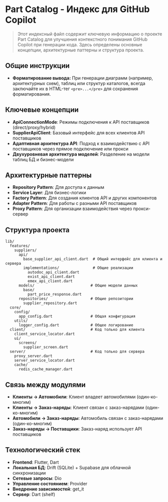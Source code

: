 # Part Catalog - Индекс для GitHub Copilot

> Этот индексный файл содержит ключевую информацию о проекте Part Catalog для улучшения контекстного понимания GitHub Copilot при генерации кода. Здесь определены основные концепции, архитектурные паттерны и структура проекта.

## Общие инструкции

- **Форматирование вывода:** При генерации диаграмм (например, архитектурных схем), таблиц или структур каталогов, всегда заключайте их в HTML-тег `<pre>...</pre>` для сохранения форматирования.


## Ключевые концепции

- **ApiConnectionMode**: Режимы подключения к API поставщиков (direct/proxy/hybrid)
- **SupplierApiClient**: Базовый интерфейс для всех клиентов API поставщиков
- **Адаптивная архитектура API**: Подход к взаимодействию с API поставщиков через прямое подключение или прокси
- **Двухуровневая архитектура моделей**: Разделение на модели таблиц БД и бизнес-модели

## Архитектурные паттерны

- **Repository Pattern**: Для доступа к данным
- **Service Layer**: Для бизнес-логики
- **Factory Pattern**: Для создания клиентов API и других компонентов
- **Adapter Pattern**: Для работы с разными API поставщиков
- **Proxy Pattern**: Для организации взаимодействия через прокси-сервер

## Структура проекта
```
lib/
  features/
    suppliers/
      api/
        base_supplier_api_client.dart  # Общий интерфейс для клиента и сервера
        implementations/               # Общие реализации
          autodoc_api_client.dart
          exist_api_client.dart
          emex_api_client.dart
      models/                         # Общие модели данных
        base/
          part_price_response.dart
      repositories/                   # Общие репозитории
        supplier_repository.dart
  core/
    config/
      app_config.dart                 # Общая конфигурация
    utils/
      logger_config.dart              # Общее логирование
  client/                             # Код только для клиента
    client_service_locator.dart
    ui/
      screens/
        supplier_screen.dart
  server/                             # Код только для сервера
    proxy_server.dart
    server_service_locator.dart
    cache/
      redis_cache_manager.dart
```


## Связь между модулями

- **Клиенты → Автомобили**: Клиент владеет автомобилями (один-ко-многим)
- **Клиенты → Заказ-наряды**: Клиент связан с заказ-нарядами (один-ко-многим)
- **Автомобили → Заказ-наряды**: Автомобиль связан с заказ-нарядами (один-ко-многим)
- **Заказ-наряды → Поставщики**: Заказ-наряд использует API поставщиков

## Технологический стек

- **Frontend**: Flutter, Dart
- **Локальная БД**: Drift (SQLite) + Supabase для облачной синхронизации
- **Сетевые запросы**: Dio
- **Управление состоянием**: Provider
- **Внедрение зависимостей**: get_it
- **Сервер**: Dart (shelf)